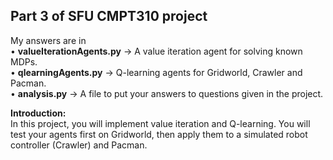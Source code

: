 Part 3 of SFU CMPT310 project
------------------------------------------
My answers are in <br />
• **valueIterationAgents.py** → A value iteration agent for solving known MDPs.<br />
• **qlearningAgents.py** → Q-learning agents for Gridworld, Crawler and Pacman.<br />
• **analysis.py** → A file to put your answers to questions given in the project.<br />


**Introduction:**<br />
In this project, you will implement value iteration and Q-learning. You will test your
agents first on Gridworld, then apply them to a simulated robot controller (Crawler)
and Pacman.
